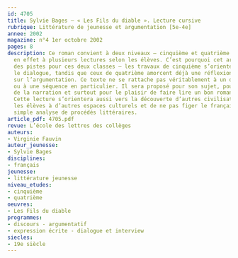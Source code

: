 ```yaml
---
id: 4705
title: Sylvie Bages – « Les Fils du diable ». Lecture cursive
rubrique: Littérature de jeunesse et argumentation [5e-4e]
annee: 2002
magazine: n°4 1er octobre 2002
pages: 8
description: Ce roman convient à deux niveaux – cinquième et quatrième. Il se prête
  en effet à plusieurs lectures selon les élèves. C’est pourquoi cet article propose
  des pistes pour ces deux classes – les travaux de cinquième s’orientent plus vers
  le dialogue, tandis que ceux de quatrième amorcent déjà une réflexion débouchant
  sur l’argumentation. Ce texte ne se rattache pas véritablement à un objet d’étude
  ou à une séquence en particulier. Il sera proposé pour son sujet, pour la qualité
  de la narration et surtout pour le plaisir de faire lire un bon roman pour la jeunesse.
  Cette lecture s’orientera aussi vers la découverte d’autres civilisations afin d’ouvrir
  les élèves à d’autres espaces culturels et de ne pas figer le français dans une
  simple analyse de procédés littéraires.
article_pdf: 4705.pdf
revue: L’école des lettres des collèges
auteurs:
- Virginie Fauvin
auteur_jeunesse:
- Sylvie Bages
disciplines:
- français
jeunesse:
- littérature jeunesse
niveau_etudes:
- cinquième
- quatrième
oeuvres:
- Les Fils du diable
programmes:
- discours - argumentatif
- expression écrite - dialogue et interview
siecles:
- 19e siècle
---
```

